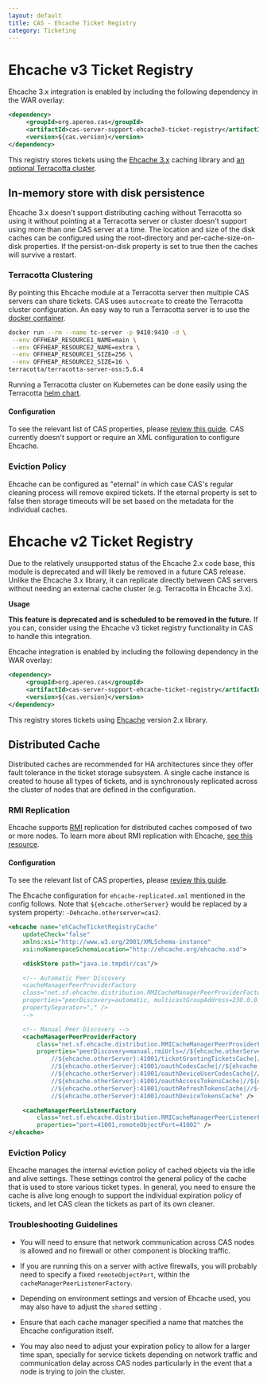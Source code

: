 ```yaml
---
layout: default
title: CAS - Ehcache Ticket Registry
category: Ticketing
---
```


# Ehcache v3 Ticket Registry

Ehcache 3.x integration is enabled by including the following dependency in the WAR overlay:

```xml
<dependency>
     <groupId>org.apereo.cas</groupId>
     <artifactId>cas-server-support-ehcache3-ticket-registry</artifactId>
     <version>${cas.version}</version>
</dependency>
```

This registry stores tickets using the [Ehcache 3.x](http://ehcache.org/) caching library and [an optional Terracotta cluster](https://www.ehcache.org/documentation/3.3/clustered-cache.html).

## In-memory store with disk persistence

Ehcache 3.x doesn't support distributing caching without Terracotta so using it without pointing at a Terracotta server or cluster doesn't support using more than one CAS server at a time. The location and size of the disk caches can be configured using the root-directory and per-cache-size-on-disk properties. If the persist-on-disk property is set to true then the caches will survive a restart.

### Terracotta Clustering

By pointing this Ehcache module at a Terracotta server then multiple CAS servers can share tickets. CAS uses `autocreate` to create the Terracotta cluster configuration. An easy way to run a Terracotta server is to use the [docker container](https://github.com/Terracotta-OSS/docker).

```bash
docker run --rm --name tc-server -p 9410:9410 -d \
 --env OFFHEAP_RESOURCE1_NAME=main \
 --env OFFHEAP_RESOURCE2_NAME=extra \
 --env OFFHEAP_RESOURCE1_SIZE=256 \
 --env OFFHEAP_RESOURCE2_SIZE=16 \
terracotta/terracotta-server-oss:5.6.4
```

Running a Terracotta cluster on Kubernetes can be done easily using the Terracotta [helm chart](https://github.com/helm/charts/tree/master/stable/terracotta).

#### Configuration

To see the relevant list of CAS properties, please [review this guide](../configuration/Configuration-Properties.html#ehcache-3-ticket-registry). CAS currently doesn't support or require an XML configuration to configure Ehcache.

### Eviction Policy

Ehcache can be configured as "eternal" in which case CAS's regular cleaning process will remove expired tickets. If the eternal property is set to false then storage timeouts will be set based on the metadata for the individual caches.

# Ehcache v2 Ticket Registry

Due to the relatively unsupported status of the Ehcache 2.x code base, this module is deprecated and will likely be removed in a future CAS release. Unlike the Ehcache 3.x library, it can replicate directly between CAS servers without needing an external cache cluster (e.g. Terracotta in Ehcache 3.x).

<div class="alert alert-warning"><strong>Usage</strong>
<p><strong>This feature is deprecated and is scheduled to be removed in the future.</strong> If you can, consider using
the Ehcache v3 ticket registry functionality in CAS to handle this integration.</p>
</div>

Ehcache integration is enabled by including the following dependency in the WAR overlay:

```xml
<dependency>
     <groupId>org.apereo.cas</groupId>
     <artifactId>cas-server-support-ehcache-ticket-registry</artifactId>
     <version>${cas.version}</version>
</dependency>
```

This registry stores tickets using [Ehcache](http://ehcache.org/) version 2.x library.

## Distributed Cache

Distributed caches are recommended for HA architectures since they offer fault tolerance in the ticket storage subsystem. A single cache instance is created to house all types of tickets, and is synchronously replicated across the cluster of nodes that are defined in the configuration.

### RMI Replication

Ehcache supports [RMI](https://docs.oracle.com/javase/tutorial/rmi/index.html) replication for distributed caches composed of two or more nodes. To learn more about RMI replication with Ehcache, [see this resource](https://www.ehcache.org/documentation/2.8/replication/rmi-replicated-caching.html).

#### Configuration

To see the relevant list of CAS properties, please [review this guide](../configuration/Configuration-Properties.html#ehcache-ticket-registry).

The Ehcache configuration for `ehcache-replicated.xml` mentioned in the config follows. Note that `${ehcache.otherServer}` would be replaced by a system property: `-Dehcache.otherserver=cas2`.

```xml
<ehcache name="ehCacheTicketRegistryCache"
    updateCheck="false"
    xmlns:xsi="http://www.w3.org/2001/XMLSchema-instance"
    xsi:noNamespaceSchemaLocation="http://ehcache.org/ehcache.xsd">

    <diskStore path="java.io.tmpdir/cas"/>

    <!-- Automatic Peer Discovery
    <cacheManagerPeerProviderFactory
    class="net.sf.ehcache.distribution.RMICacheManagerPeerProviderFactory"
    properties="peerDiscovery=automatic, multicastGroupAddress=230.0.0.1, multicastGroupPort=4446, timeToLive=32"
    propertySeparator="," />
    -->

    <!-- Manual Peer Discovery -->
    <cacheManagerPeerProviderFactory
        class="net.sf.ehcache.distribution.RMICacheManagerPeerProviderFactory"
        properties="peerDiscovery=manual,rmiUrls=//${ehcache.otherServer}:41001/proxyGrantingTicketsCache| \
            //${ehcache.otherServer}:41001/ticketGrantingTicketsCache|//${ehcache.otherServer}:41001/proxyTicketsCache| \
            //${ehcache.otherServer}:41001/oauthCodesCache|//${ehcache.otherServer}:41001/samlArtifactsCache| \
            //${ehcache.otherServer}:41001/oauthDeviceUserCodesCache|//${ehcache.otherServer}:41001/samlAttributeQueryCache| \
            //${ehcache.otherServer}:41001/oauthAccessTokensCache|//${ehcache.otherServer}:41001/serviceTicketsCache| \
            //${ehcache.otherServer}:41001/oauthRefreshTokensCache|//${ehcache.otherServer}:41001/transientSessionTicketsCache| \
            //${ehcache.otherServer}:41001/oauthDeviceTokensCache" />

    <cacheManagerPeerListenerFactory
        class="net.sf.ehcache.distribution.RMICacheManagerPeerListenerFactory"
        properties="port=41001,remoteObjectPort=41002" />
</ehcache>
```

### Eviction Policy

Ehcache manages the internal eviction policy of cached objects via the idle and alive settings. These settings control the general policy of the cache that is used to store various ticket types. In general, you need to ensure the cache is alive long enough to support the individual expiration policy of tickets, and let CAS clean the tickets as part of its own cleaner.

### Troubleshooting Guidelines

* You will need to ensure that network communication across CAS nodes is allowed and no firewall or other component is blocking traffic.

* If you are running this on a server with active firewalls, you will probably need to specify a fixed `remoteObjectPort`, within the `cacheManagerPeerListenerFactory`.
* Depending on environment settings and version of Ehcache used, you may also have to adjust the `shared` setting .
* Ensure that each cache manager specified a name that matches the Ehcache configuration itself.
* You may also need to adjust your expiration policy to allow for a larger time span, specially for service tickets depending on network traffic and communication delay across CAS nodes particularly in the event that a node is trying to join the cluster.
